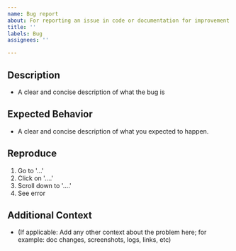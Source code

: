 ```yaml
---
name: Bug report
about: For reporting an issue in code or documentation for improvement
title: ''
labels: Bug
assignees: ''

---
```


## Description

- A clear and concise description of what the bug is

## Expected Behavior

- A clear and concise description of what you expected to happen.

## Reproduce

1. Go to '...'
2. Click on '....'
3. Scroll down to '....'
4. See error

## Additional Context

- (If applicable: Add any other context about the problem here; for example: doc changes, screenshots, logs, links, etc)
